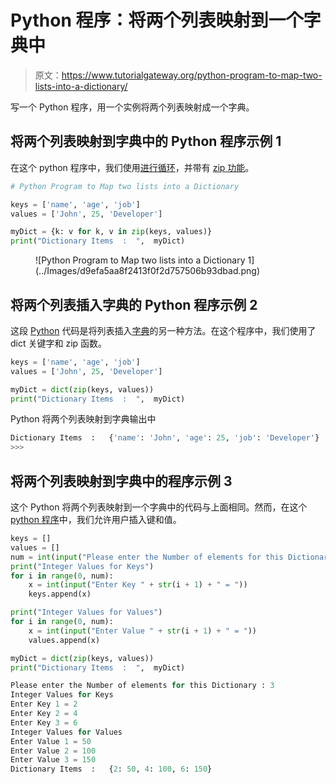 # Python 程序：将两个列表映射到一个字典中

> 原文：<https://www.tutorialgateway.org/python-program-to-map-two-lists-into-a-dictionary/>

写一个 Python 程序，用一个实例将两个列表映射成一个字典。

## 将两个列表映射到字典中的 Python 程序示例 1

在这个 python 程序中，我们使用[进行循环](https://www.tutorialgateway.org/python-for-loop/)，并带有 [zip 功能](https://www.tutorialgateway.org/python-zip-function/)。

```py
# Python Program to Map two lists into a Dictionary

keys = ['name', 'age', 'job']
values = ['John', 25, 'Developer']

myDict = {k: v for k, v in zip(keys, values)}
print("Dictionary Items  :  ",  myDict)
```

<figure class="wp-block-image">![Python Program to Map two lists into a Dictionary 1](../Images/d9efa5aa8f2413f0f2d757506b93dbad.png)</figure>

## 将两个列表插入字典的 Python 程序示例 2

这段 [Python](https://www.tutorialgateway.org/python-tutorial/) 代码是将列表插入[字典](https://www.tutorialgateway.org/python-dictionary/)的另一种方法。在这个程序中，我们使用了 dict 关键字和 zip 函数。

```py
keys = ['name', 'age', 'job']
values = ['John', 25, 'Developer']

myDict = dict(zip(keys, values))
print("Dictionary Items  :  ",  myDict)
```

Python 将两个列表映射到字典输出中

```py
Dictionary Items  :   {'name': 'John', 'age': 25, 'job': 'Developer'}
>>> 
```

## 将两个列表映射到字典中的程序示例 3

这个 Python 将两个列表映射到一个字典中的代码与上面相同。然而，在这个 [python 程序](https://www.tutorialgateway.org/python-programming-examples/)中，我们允许用户插入键和值。

```py
keys = []
values = []
num = int(input("Please enter the Number of elements for this Dictionary : "))
print("Integer Values for Keys")
for i in range(0, num):
    x = int(input("Enter Key " + str(i + 1) + " = "))
    keys.append(x)

print("Integer Values for Values")
for i in range(0, num):
    x = int(input("Enter Value " + str(i + 1) + " = "))
    values.append(x)

myDict = dict(zip(keys, values))
print("Dictionary Items  :  ",  myDict)
```

```py
Please enter the Number of elements for this Dictionary : 3
Integer Values for Keys
Enter Key 1 = 2
Enter Key 2 = 4
Enter Key 3 = 6
Integer Values for Values
Enter Value 1 = 50
Enter Value 2 = 100
Enter Value 3 = 150
Dictionary Items  :   {2: 50, 4: 100, 6: 150}
```